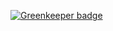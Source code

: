 
[![Greenkeeper badge](https://badges.greenkeeper.io/lucasconstantino/rotfather.svg)](https://greenkeeper.io/)
